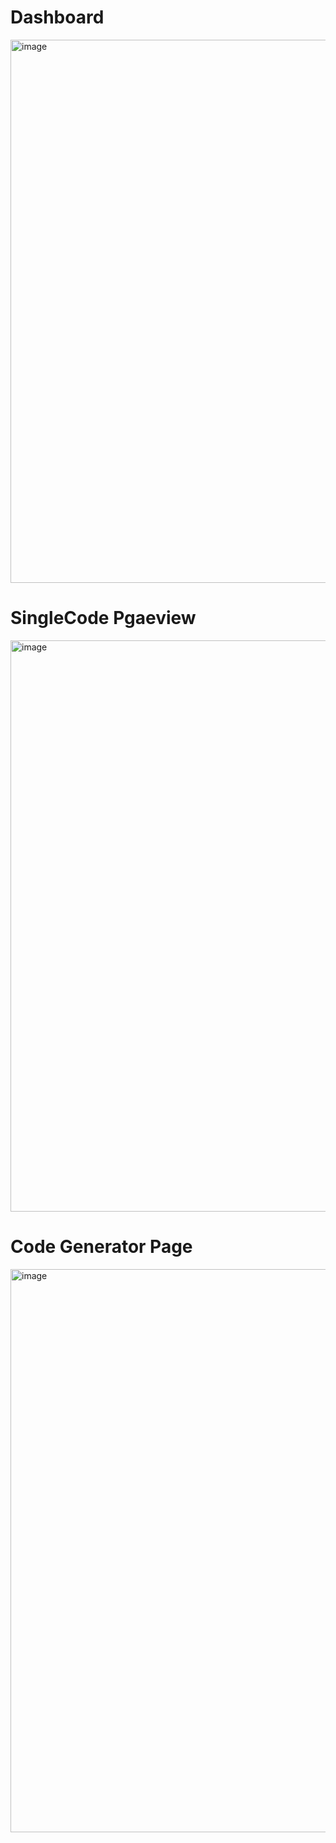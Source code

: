 # Dashboard 
<img width="869" alt="image" src="https://github.com/user-attachments/assets/88fc6493-8297-4164-8f6b-5d1d8e9cdd23">


# SingleCode Pgaeview
<img width="914" alt="image" src="https://github.com/user-attachments/assets/ac2cc486-d096-4036-8d82-5b278b94083a">


# Code Generator Page
<img width="901" alt="image" src="https://github.com/user-attachments/assets/cbe97432-1baf-4bc5-8c81-ff7da4cb2631">
